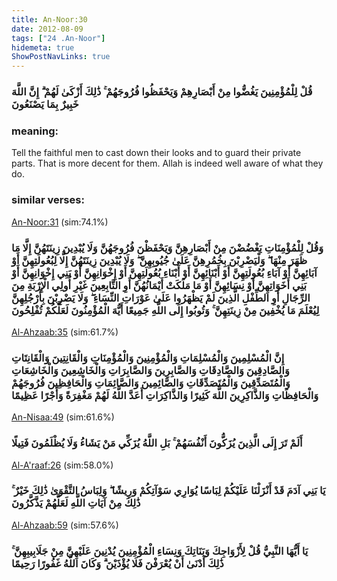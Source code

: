 ```yaml
---
title: An-Noor:30
date: 2012-08-09
tags: ["24 .An-Noor"]
hidemeta: true 
ShowPostNavLinks: true 
---
```

### قُلْ لِلْمُؤْمِنِينَ يَغُضُّوا مِنْ أَبْصَارِهِمْ وَيَحْفَظُوا فُرُوجَهُمْ ۚ ذَٰلِكَ أَزْكَىٰ لَهُمْ ۗ إِنَّ اللَّهَ خَبِيرٌ بِمَا يَصْنَعُونَ
### meaning: 
Tell the faithful men to cast down their looks and to guard their private parts. That is more decent for them. Allah is indeed well aware of what they do.
### similar verses: 

[An-Noor:31](/24/31) (sim:74.1%)

### وَقُلْ لِلْمُؤْمِنَاتِ يَغْضُضْنَ مِنْ أَبْصَارِهِنَّ وَيَحْفَظْنَ فُرُوجَهُنَّ وَلَا يُبْدِينَ زِينَتَهُنَّ إِلَّا مَا ظَهَرَ مِنْهَا ۖ وَلْيَضْرِبْنَ بِخُمُرِهِنَّ عَلَىٰ جُيُوبِهِنَّ ۖ وَلَا يُبْدِينَ زِينَتَهُنَّ إِلَّا لِبُعُولَتِهِنَّ أَوْ آبَائِهِنَّ أَوْ آبَاءِ بُعُولَتِهِنَّ أَوْ أَبْنَائِهِنَّ أَوْ أَبْنَاءِ بُعُولَتِهِنَّ أَوْ إِخْوَانِهِنَّ أَوْ بَنِي إِخْوَانِهِنَّ أَوْ بَنِي أَخَوَاتِهِنَّ أَوْ نِسَائِهِنَّ أَوْ مَا مَلَكَتْ أَيْمَانُهُنَّ أَوِ التَّابِعِينَ غَيْرِ أُولِي الْإِرْبَةِ مِنَ الرِّجَالِ أَوِ الطِّفْلِ الَّذِينَ لَمْ يَظْهَرُوا عَلَىٰ عَوْرَاتِ النِّسَاءِ ۖ وَلَا يَضْرِبْنَ بِأَرْجُلِهِنَّ لِيُعْلَمَ مَا يُخْفِينَ مِنْ زِينَتِهِنَّ ۚ وَتُوبُوا إِلَى اللَّهِ جَمِيعًا أَيُّهَ الْمُؤْمِنُونَ لَعَلَّكُمْ تُفْلِحُونَ

[Al-Ahzaab:35](/33/35) (sim:61.7%)

### إِنَّ الْمُسْلِمِينَ وَالْمُسْلِمَاتِ وَالْمُؤْمِنِينَ وَالْمُؤْمِنَاتِ وَالْقَانِتِينَ وَالْقَانِتَاتِ وَالصَّادِقِينَ وَالصَّادِقَاتِ وَالصَّابِرِينَ وَالصَّابِرَاتِ وَالْخَاشِعِينَ وَالْخَاشِعَاتِ وَالْمُتَصَدِّقِينَ وَالْمُتَصَدِّقَاتِ وَالصَّائِمِينَ وَالصَّائِمَاتِ وَالْحَافِظِينَ فُرُوجَهُمْ وَالْحَافِظَاتِ وَالذَّاكِرِينَ اللَّهَ كَثِيرًا وَالذَّاكِرَاتِ أَعَدَّ اللَّهُ لَهُمْ مَغْفِرَةً وَأَجْرًا عَظِيمًا

[An-Nisaa:49](/4/49) (sim:61.6%)

### أَلَمْ تَرَ إِلَى الَّذِينَ يُزَكُّونَ أَنْفُسَهُمْ ۚ بَلِ اللَّهُ يُزَكِّي مَنْ يَشَاءُ وَلَا يُظْلَمُونَ فَتِيلًا

[Al-A'raaf:26](/7/26) (sim:58.0%)

### يَا بَنِي آدَمَ قَدْ أَنْزَلْنَا عَلَيْكُمْ لِبَاسًا يُوَارِي سَوْآتِكُمْ وَرِيشًا ۖ وَلِبَاسُ التَّقْوَىٰ ذَٰلِكَ خَيْرٌ ۚ ذَٰلِكَ مِنْ آيَاتِ اللَّهِ لَعَلَّهُمْ يَذَّكَّرُونَ

[Al-Ahzaab:59](/33/59) (sim:57.6%)

### يَا أَيُّهَا النَّبِيُّ قُلْ لِأَزْوَاجِكَ وَبَنَاتِكَ وَنِسَاءِ الْمُؤْمِنِينَ يُدْنِينَ عَلَيْهِنَّ مِنْ جَلَابِيبِهِنَّ ۚ ذَٰلِكَ أَدْنَىٰ أَنْ يُعْرَفْنَ فَلَا يُؤْذَيْنَ ۗ وَكَانَ اللَّهُ غَفُورًا رَحِيمًا
